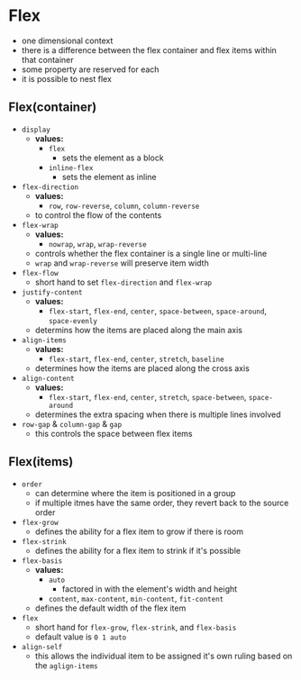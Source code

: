 # Flex

- one dimensional context
- there is a difference between the flex container and flex items within that container
- some property are reserved for each
- it is possible to nest flex

## Flex(container)

- `display`
  - **values:**
    - `flex`
      - sets the element as a block
    - `inline-flex`
      - sets the element as inline
- `flex-direction`
  - **values:**
    - `row`, `row-reverse`, `column`, `column-reverse`
  - to control the flow of the contents
- `flex-wrap`
  - **values:**
    - `nowrap`, `wrap`, `wrap-reverse`
  - controls whether the flex container is a single line or multi-line
  - `wrap` and `wrap-reverse` will preserve item width
- `flex-flow`
  - short hand to set `flex-direction` and `flex-wrap`
- `justify-content`
  - **values:**
    - `flex-start`, `flex-end`, `center`, `space-between`, `space-around`, `space-evenly`
  - determins how the items are placed along the main axis
- `align-items`
  - **values:**
    - `flex-start`, `flex-end`, `center`, `stretch`, `baseline`
  - determines how the items are placed along the cross axis
- `align-content`
  - **values:**
    - `flex-start`, `flex-end`, `center`, `stretch`, `space-between`, `space-around`
  - determines the extra spacing when there is multiple lines involved
- `row-gap` & `column-gap` & `gap`
  - this controls the space between flex items

## Flex(items)

- `order`
  - can determine where the item is positioned in a group
  - if multiple itmes have the same order, they revert back to the source order
- `flex-grow`
  - defines the ability for a flex item to grow if there is room
- `flex-strink`
  - defines the ability for a flex item to strink if it's possible
- `flex-basis`
  - **values:**
    - `auto`
      - factored in with the element's width and height
    - `content`, `max-content`, `min-content`, `fit-content`
  - defines the default width of the flex item
- `flex`
  - short hand for `flex-grow`, `flex-strink`, and `flex-basis`
  - default value is `0 1 auto`
- `align-self`
  - this allows the individual item to be assigned it's own ruling based on the `aglign-items`
